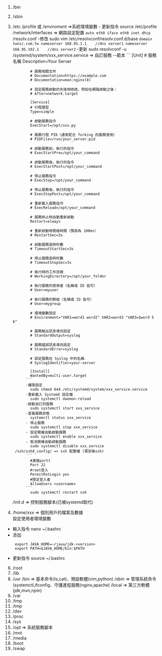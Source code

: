 1. /bin
2. /sbin
3. /etc
     /profile 或 /enviroment =>系統環境變數 
       - 更新指令
           source /etc/profile
    /network/interfaces => 網路設定配置
       ```
           auto eth0
           iface eth0 inet dhcp
       ```
    /resolv.conf
       -修改 sudo vim /etc/resolvconf/resolv.conf.d/base
       ```
           domain twnic.com.tw
           nameserver 168.95.1.1    //dns server1
            nameserver 168.95.192.1    //dns server2
       ```
       -更新 sudo resolvconf -u
   /systemd/system/xxx_service.service  => 自訂服務
        --範本
             ```
               [Unit]
               # 服務名稱
               Description=Your Server
               
               # 服務相關文件
               # Documentation=https://example.com
               # Documentation=man:nginx(8)
               
               # 設定服務啟動的先後相依姓，例如在網路啟動之後：
               # After=network.target
               
               [Service]
               # 行程類型
               Type=simple
               
               # 啟動服務指令
               ExecStart=/opt/xxx.py
               
               # 服務行程 PID（通常配合 forking 的服務使用）
               # PIDFile=/run/your_server.pid
               
               # 啟動服務前，執行的指令
               # ExecStartPre=/opt/your_command
               
               # 啟動服務後，執行的指令
               # ExecStartPost=/opt/your_command
               
               # 停止服務指令
               # ExecStop=/opt/your_command
               
               # 停止服務後，執行的指令
               # ExecStopPost=/opt/your_command
               
               # 重新載入服務指令
               # ExecReload=/opt/your_command
               
               # 服務終止時自動重新啟動
               Restart=always
               
               # 重新啟動時間格時間（預設為 100ms）
               # RestartSec=3s
               
               # 啟動服務逾時秒數
               # TimeoutStartSec=3s
               
               # 停止服務逾時秒數
               # TimeoutStopSec=3s
               
               # 執行時的工作目錄
               # WorkingDirectory=/opt/your_folder
               
               # 執行服務的使用者（名稱或 ID 皆可）
               # User=myuser
               
               # 執行服務的群組（名稱或 ID 皆可）
               # User=mygroup
               
               # 環境變數設定
               # Environment="VAR1=word1 word2" VAR2=word3 "VAR3=$word 5 6"
               
               # 服務輸出訊息導向設定
               # StandardOutput=syslog
               
               # 服務錯誤訊息導向設定
               # StandardError=syslog
               
               # 設定服務在 Syslog 中的名稱
               # SyslogIdentifier=your-server
               
               [Install]
               WantedBy=multi-user.target
             ```
             -權限設定
               sudo chmod 644 /etc/systemd/system/xxx_service.service
             -重新載入 Systemd 設定檔
               sudo systemctl daemon-reload
             -啟動自訂的服務
               sudo systemctl start xxx_service
             -查看服務狀態
               systemctl status xxx_service
             - 停止服務
               sudo systemctl stop xxx_service
             - 設定開機自動啟動服務
               sudo systemctl enable xxx_service
             - 取消開機自動啟動服務
               sudo systemctl disable xxx_service
        /ssh/sshd_config/ => ssh 配置檔 (需安裝ssh)
             ‵‵`
               #連接portt
               Port 22
               #root登入
               PermitRotLogin yes
               #限定登入者
               AllowUsers <username>
             ```
               sudo systemctl restart ssh
      /init.d => 控制服務腳本(已被systemd取代)
             
5. /home/xxx => 個別用戶的檔案及數據  
 設定使用者環境變數
 - 輸入指令
    nano ~/.bashrc 
 - 添加
   ```
    export JAVA_HOME=~/java/jdk-<version>
    export PATH=$JAVA_HOME/bin:$PATH 
   ``` 
 - 更新指令
   source ~/.bashrc
6. /root
7. /lib
8. /usr
     /bin => 基本命令(ls,cat)、預設軟體(vim,python) 
     /sbin => 管理系統命令(systemctl,ifconfig、守護進程服務(nginx,apache)
     /local => 第三方軟體(jdk,mvn,npm)
9. /var
10. /tmp
11. /tmp
12. /dev
13. /proc
14. /sys
15. /opt => 系統服務腳本
16. /mnt
17. /media
18. /boot
19. /swap
